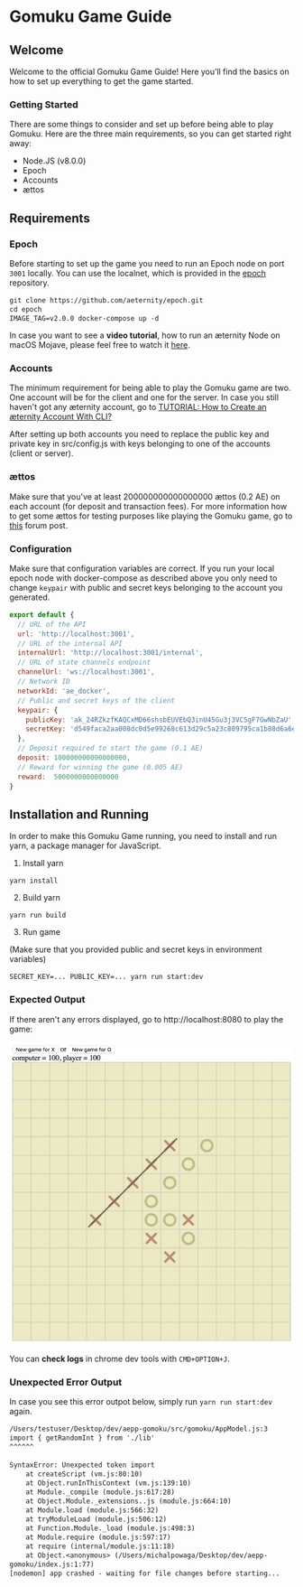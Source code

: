# Gomuku Game Guide

## Welcome

Welcome to the official Gomuku Game Guide! Here you’ll find the basics on how to set up everything to get the game started.

### Getting Started
There are some things to consider and set up before being able to play Gomuku. Here are the three main requirements, so you can get started right away:

- Node.JS (v8.0.0)
- Epoch
- Accounts
- ættos

## Requirements

### Epoch

Before starting to set up the game you need to run an Epoch node on port ```3001``` locally. You can use the localnet, which is provided in the [epoch](https://github.com/aeternity/epoch) repository.

````
git clone https://github.com/aeternity/epoch.git
cd epoch
IMAGE_TAG=v2.0.0 docker-compose up -d
````

In case you want to see a **video tutorial**, how to run an æternity Node on macOS Mojave, please feel free to watch it [here](https://youtu.be/J3Ai97eS6Bo).

### Accounts

The minimum requirement for being able to play the Gomuku game are two. One account will be for the client and one for the server. In case you still haven't got any æternity account, go to [TUTORIAL: How to Create an æternity Account With CLI?](https://dev.aepps.com/tutorials/account-creation-in-ae-cli.html)

After setting up both accounts you need to replace the public key and private key in src/config.js with keys belonging to one of the accounts (client or server).


### ættos

Make sure that you've at least 200000000000000000 ættos (0.2 AE) on each account (for deposit and transaction fees). For more information how to get some ættos for testing purposes like playing the Gomuku game, go to [this](https://forum.aeternity.com/t/get-some-aettos-for-testing-purposes/1754/21) forum post.

### Configuration

Make sure that configuration variables are correct. If you run your local epoch node with docker-compose as described above you only need to change `keypair` with public and secret keys belonging to the account you generated.

```javascript
export default {
  // URL of the API
  url: 'http://localhost:3001',
  // URL of the internal API
  internalUrl: 'http://localhost:3001/internal',
  // URL of state channels endpoint
  channelUrl: 'ws://localhost:3001',
  // Network ID
  networkId: 'ae_docker',
  // Public and secret keys of the client
  keypair: {
    publicKey: 'ak_24RZkzfKAQCxMD66shsbEUVEbQ3inU45Gu3j3VCSgF7GwNbZaU',
    secretKey: 'd549faca2aa008dc0d5e99268c613d29c5a23c809795ca1b88d6a6e5fe716c778b783a6b93d1f1686dfaae3f25a539799246fe0e469a11250fba02c749055c08'
  },
  // Deposit required to start the game (0.1 AE)
  deposit: 100000000000000000,
  // Reward for winning the game (0.005 AE)
  reward:  5000000000000000
}
```

## Installation and Running

In order to make this Gomuku Game running, you need to install and run yarn, a package manager for JavaScript.

1. Install yarn
 
```
yarn install
```

2. Build yarn

```
yarn run build
```

3. Run game

(Make sure that you provided public and secret keys in environment variables)

```
SECRET_KEY=... PUBLIC_KEY=... yarn run start:dev
```

### Expected Output

If there aren't any errors displayed, go to http://localhost:8080 to play the game: 

![screenshot.png](screenshot.png)

You can **check logs** in chrome dev tools with ```CMD+OPTION+J```.

### Unexpected Error Output

In case you see this error outpot below, simply run ```yarn run start:dev``` again.

```
/Users/testuser/Desktop/dev/aepp-gomoku/src/gomoku/AppModel.js:3
import { getRandomInt } from './lib'
^^^^^^

SyntaxError: Unexpected token import
    at createScript (vm.js:80:10)
    at Object.runInThisContext (vm.js:139:10)
    at Module._compile (module.js:617:28)
    at Object.Module._extensions..js (module.js:664:10)
    at Module.load (module.js:566:32)
    at tryModuleLoad (module.js:506:12)
    at Function.Module._load (module.js:498:3)
    at Module.require (module.js:597:17)
    at require (internal/module.js:11:18)
    at Object.<anonymous> (/Users/michalpowaga/Desktop/dev/aepp-gomoku/index.js:1:77)
[nodemon] app crashed - waiting for file changes before starting...
```
